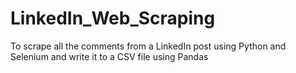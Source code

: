 # LinkedIn_Web_Scraping
To scrape all the comments from a LinkedIn post using Python and Selenium and write it to a CSV file using Pandas
